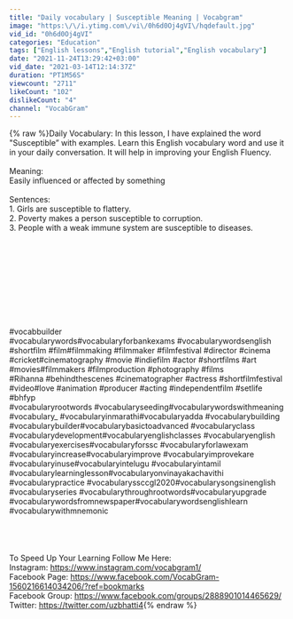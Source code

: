 ```yaml
---
title: "Daily vocabulary | Susceptible Meaning | Vocabgram"
image: "https:\/\/i.ytimg.com\/vi\/0h6d0Oj4gVI\/hqdefault.jpg"
vid_id: "0h6d0Oj4gVI"
categories: "Education"
tags: ["English lessons","English tutorial","English vocabulary"]
date: "2021-11-24T13:29:42+03:00"
vid_date: "2021-03-14T12:14:37Z"
duration: "PT1M56S"
viewcount: "2711"
likeCount: "102"
dislikeCount: "4"
channel: "VocabGram"
---
```

{% raw %}Daily Vocabulary: In this lesson, I have explained the word &quot;Susceptible” with examples. Learn this English vocabulary word and use it in your daily conversation. It will help in improving your English Fluency.<br /><br />Meaning: <br /> Easily influenced or affected by something<br /><br />Sentences:<br />1. Girls are susceptible to flattery. <br />2. Poverty makes a person susceptible to corruption.<br />3. People with a weak immune system are susceptible to diseases. <br /><br /><br /><br /><br /><br /><br /><br /><br /><br /><br />#vocabbuilder​<br />#vocabularywords​ #vocabularyforbankexams​ #vocabularywordsenglish​<br />#shortfilm​ #film​ #filmmaking​ #filmmaker​ #filmfestival​ #director​ #cinema​ #cricket​ #cinematography​ #movie​ #indiefilm​ #actor​ #shortfilms​ #art​ #movies​ #filmmakers​ #filmproduction​ #photography​ #films​ <br />#Rihanna   #behindthescenes​ #cinematographer​ #actress​ #shortfilmfestival​ #video​ #love​ #animation​ #producer​ #acting​ #independentfilm​ #setlife​ #bhfyp​<br /> #vocabularyrootwords​ #vocabularyseeding​ #vocabularywordswithmeaning​ #vocabulary_​ #vocabularyinmarathi​ #vocabularyadda​ #vocabularybuilding​ #vocabularybuilder​ #vocabularybasictoadvanced​ #vocabularyclass​ #vocabularydevelopment​ #vocabularyenglishclasses​ #vocabularyenglish​ #vocabularyexercises​ #vocabularyforssc​ #vocabularyforlawexam​ #vocabularyincrease​ #vocabularyimprove​ #vocabularyimprovekare​ #vocabularyinuse​ #vocabularyintelugu​ #vocabularyintamil​ #vocabularylearninglesson​ #vocabularyonvinayakachavithi​ #vocabularypractice​ #vocabularyssccgl2020​ #vocabularysongsinenglish​ #vocabularyseries​ #vocabularythroughrootwords​ #vocabularyupgrade​ #vocabularywordsfromnewspaper​ #vocabularywordsenglishlearn​ #vocabularywithmnemonic​<br /><br /><br /><br /><br />To Speed Up Your Learning Follow Me Here:<br />Instagram: <a rel="nofollow" target="blank" href="https://www.instagram.com/vocabgram1/">https://www.instagram.com/vocabgram1/</a><br />Facebook Page: <a rel="nofollow" target="blank" href="https://www.facebook.com/VocabGram-1560216614034206/?ref=bookmarks">https://www.facebook.com/VocabGram-1560216614034206/?ref=bookmarks</a><br />Facebook Group: <a rel="nofollow" target="blank" href="https://www.facebook.com/groups/2888901014465629/">https://www.facebook.com/groups/2888901014465629/</a><br />Twitter: <a rel="nofollow" target="blank" href="https://twitter.com/uzbhatti4">https://twitter.com/uzbhatti4</a>{% endraw %}
